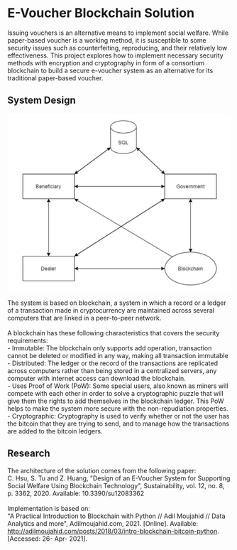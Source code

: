 # E-Voucher Blockchain Solution
Issuing vouchers is an alternative means to implement social welfare. While
paper-based voucher is a working method, it is susceptible to some security issues such as
counterfeiting, reproducing, and their relatively low effectiveness. This project explores how
to implement necessary security methods with encryption and cryptography in form of a
consortium blockchain to build a secure e-voucher system as an alternative for its traditional
paper-based voucher.
<br />

## System Design
<p align="center">
  <img src="img/system_design.png" alt="Logo" width="600" height="400">
</p>
The system is based on blockchain, a system in which a record or a ledger of a transaction
made in cryptocurrency are maintained across several computers that are linked in a
peer-to-peer network. <br /> <br />
A blockchain has these following characteristics that covers the security requirements: <br />
- Immutable: The blockchain only supports add operation, transaction cannot be
deleted or modified in any way, making all transaction immutable <br />
- Distributed: The ledger or the record of the transactions are replicated across
computers rather than being stored in a centralized servers, any computer with
internet access can download the blockchain. <br />
- Uses Proof of Work (PoW): Some special users, also known as miners will compete
with each other in order to solve a cryptographic puzzle that will give them the rights
to add themselves in the blockchain ledger. This PoW helps to make the system more
secure with the non-repudiation properties. <br />
- Cryptographic: Cryptography is used to verify whether or not the user has the bitcoin
that they are trying to send, and to manage how the transactions are added to the
bitcoin ledgers. <br />


## Research
The architecture of the solution comes from the following paper: <br />
C. Hsu, S. Tu and Z. Huang, "Design of an E-Voucher System for Supporting Social
Welfare Using Blockchain Technology", Sustainability, vol. 12, no. 8, p. 3362, 2020. Available:
10.3390/su12083362
<br /><br />
Implementation is based on: <br />
"A Practical Introduction to Blockchain with Python // Adil Moujahid // Data
Analytics and more", Adilmoujahid.com, 2021. [Online]. Available:
http://adilmoujahid.com/posts/2018/03/intro-blockchain-bitcoin-python. [Accessed: 26-
Apr- 2021].
